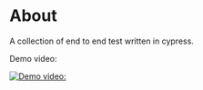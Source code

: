 # About

A collection of end to end test written in cypress.

Demo video:

[![Demo video:](https://img.youtube.com/vi/aXaAebY4vkE/0.jpg)](https://www.youtube.com/watch?v=aXaAebY4vkE)

